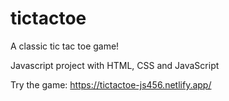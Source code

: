 
# tictactoe
A classic tic tac toe game!

Javascript project with HTML, CSS and JavaScript

Try the game:
https://tictactoe-js456.netlify.app/
